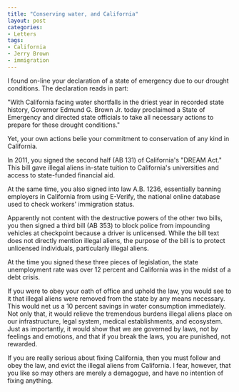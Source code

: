 ```yaml
---
title: "Conserving water, and California"
layout: post
categories:
- Letters
tags:
- California
- Jerry Brown
- immigration
---
```


I found on-line your declaration of a state of emergency due to our drought conditions. The declaration reads in part:

"With California facing water shortfalls in the driest year in recorded state history, Governor Edmund G. Brown Jr. today proclaimed a State of Emergency and directed state officials to take all necessary actions to prepare for these drought conditions."

Yet, your own actions belie your commitment to conservation of any kind in California.

In 2011, you signed the second half (AB 131) of California's "DREAM Act." This bill gave illegal aliens in-state tuition to California's universities and access to state-funded financial aid.

At the same time, you also signed into law A.B. 1236, essentially banning employers in California from using E-Verify, the national online database used to check workers' immigration status.

Apparently not content with the destructive powers of the other two bills, you then signed a third bill (AB 353) to block police from impounding vehicles at checkpoint because a driver is unlicensed. While the bill text does not directly mention illegal aliens, the purpose of the bill is to protect unlicensed individuals, particularly illegal aliens.

At the time you signed these three pieces of legislation, the state unemployment rate was over 12 percent and California was in the midst of a debt crisis.

If you were to obey your oath of office and uphold the law, you would see to it that illegal aliens were removed from the state by any means necessary. This would net us a 10 percent savings in water consumption immediately. Not only that, it would relieve the tremendous burdens illegal aliens place on our infrastructure, legal system, medical establishments, and ecosystem. Just as importantly, it would show that we are governed by laws, not by feelings and emotions, and that if you break the laws, you are punished, not rewarded.

If you are really serious about fixing California, then you must follow and obey the law, and evict the illegal aliens from California. I fear, however, that you like so may others are merely a demagogue, and have no intention of fixing anything.